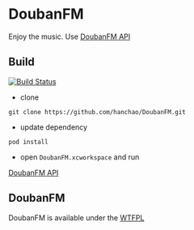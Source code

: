 # DoubanFM

Enjoy the music. Use [DoubanFM API](https://github.com/zonyitoo/doubanfm-qt/wiki/豆瓣FM-API)

## Build
[![Build Status](https://travis-ci.org/hanchao/DoubanFM.svg?branch=master)](https://travis-ci.org/hanchao/DoubanFM)
* clone

```git clone https://github.com/hanchao/DoubanFM.git```

* update dependency

```pod install```

* open ```DoubanFM.xcworkspace``` and run


[DoubanFM API](https://github.com/zonyitoo/doubanfm-qt/wiki/豆瓣FM-API)

## DoubanFM
DoubanFM is available under the [WTFPL](http://sam.zoy.org/wtfpl/)
